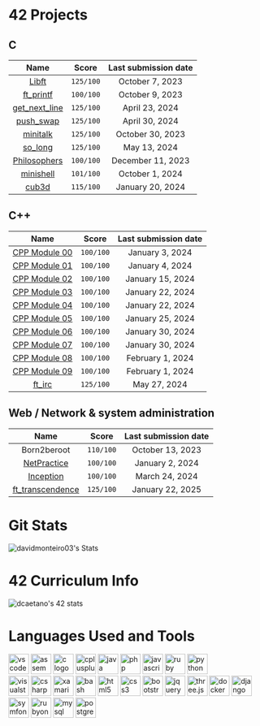 # 42 Projects
## C
| Name | Score | Last submission date |
| :--: | :---: | :------------------: |
| [Libft](https://github.com/davidmonteiro03/42-common-core-libft)                 | `125/100` | October 7, 2023   |
| [ft_printf](https://github.com/davidmonteiro03/42-common-core-ft_printf)         | `100/100` | October 9, 2023   |
| [get_next_line](https://github.com/davidmonteiro03/42-common-core-get_next_line) | `125/100` | April 23, 2024    |
| [push_swap](https://github.com/davidmonteiro03/42-common-core-push_swap)         | `125/100` | April 30, 2024    |
| [minitalk](https://github.com/davidmonteiro03/42-common-core-minitalk)           | `125/100` | October 30, 2023  |
| [so_long](https://github.com/davidmonteiro03/42-common-core-so_long)             | `125/100` | May 13, 2024      |
| [Philosophers](https://github.com/davidmonteiro03/42-common-core-philosophers)   | `100/100` | December 11, 2023 |
| [minishell](https://github.com/davidmonteiro03/42-common-core-minishell)         | `101/100` | October 1, 2024   |
| [cub3d](https://github.com/davidmonteiro03/42-common-core-cub3d)                 | `115/100` | January 20, 2024  |

## C++
| Name | Score | Last submission date |
| :--: | :---: | :------------------: |
| [CPP Module 00](https://github.com/davidmonteiro03/42-common-core-cpp-modules/tree/main/cpp-module-00) | `100/100` | January 3, 2024  |
| [CPP Module 01](https://github.com/davidmonteiro03/42-common-core-cpp-modules/tree/main/cpp-module-01) | `100/100` | January 4, 2024  |
| [CPP Module 02](https://github.com/davidmonteiro03/42-common-core-cpp-modules/tree/main/cpp-module-02) | `100/100` | January 15, 2024 |
| [CPP Module 03](https://github.com/davidmonteiro03/42-common-core-cpp-modules/tree/main/cpp-module-03) | `100/100` | January 22, 2024 |
| [CPP Module 04](https://github.com/davidmonteiro03/42-common-core-cpp-modules/tree/main/cpp-module-04) | `100/100` | January 22, 2024 |
| [CPP Module 05](https://github.com/davidmonteiro03/42-common-core-cpp-modules/tree/main/cpp-module-05) | `100/100` | January 25, 2024 |
| [CPP Module 06](https://github.com/davidmonteiro03/42-common-core-cpp-modules/tree/main/cpp-module-06) | `100/100` | January 30, 2024 |
| [CPP Module 07](https://github.com/davidmonteiro03/42-common-core-cpp-modules/tree/main/cpp-module-07) | `100/100` | January 30, 2024 |
| [CPP Module 08](https://github.com/davidmonteiro03/42-common-core-cpp-modules/tree/main/cpp-module-08) | `100/100` | February 1, 2024 |
| [CPP Module 09](https://github.com/davidmonteiro03/42-common-core-cpp-modules/tree/main/cpp-module-09) | `100/100` | February 1, 2024 |
| [ft_irc](https://github.com/davidmonteiro03/42-common-core-ft_irc) | `125/100` | May 27, 2024 |

## Web / Network & system administration
| Name | Score | Last submission date |
| :--: | :---: | :------------------: |
| Born2beroot                                                                            | `110/100` | October 13, 2023 |
| [NetPractice](https://github.com/davidmonteiro03/42-common-core-netpratice)            | `100/100` | January 2, 2024  |
| [Inception](https://github.com/davidmonteiro03/42-common-core-inception)               | `100/100` | March 24, 2024   |
| [ft_transcendence](https://github.com/davidmonteiro03/42-common-core-ft_transcendence) | `125/100` | January 22, 2025 |

# Git Stats
![davidmonteiro03's Stats](https://github-readme-stats.vercel.app/api?username=davidmonteiro03&theme=dark&show_icons=true&hide_border=false&count_private=false)

# 42 Curriculum Info

![dcaetano's 42 stats](https://badge.mediaplus.ma/binary/dcaetano?1337Badge=off&UM6P=off)

# Languages Used and Tools
<div>
<img src="https://img.shields.io/badge/Visual%20Studio%20Code-007ACC?style=for-the-badge&logo=vscode&logoColor=white" height="40" alt="vscode logo" />
<img src="https://simpleicons.org/icons/assemblyscript.svg" height="40" alt="assembly logo"/>
<img src="https://cdn.jsdelivr.net/gh/devicons/devicon/icons/c/c-original.svg" height="40" alt="c logo"/>
<img src="https://cdn.jsdelivr.net/gh/devicons/devicon/icons/cplusplus/cplusplus-original.svg" height="40" alt="cplusplus logo"/>
<img src="https://cdn.jsdelivr.net/gh/devicons/devicon/icons/java/java-original-wordmark.svg" height="40" alt="java logo"/>
<img src="https://cdn.jsdelivr.net/gh/devicons/devicon/icons/php/php-original.svg" height="40" alt="php logo"/>
<img src="https://cdn.jsdelivr.net/gh/devicons/devicon/icons/javascript/javascript-original.svg" height="40" alt="javascript logo"/>
<img src="https://cdn.jsdelivr.net/gh/devicons/devicon/icons/ruby/ruby-original.svg" height="40" alt="ruby logo"/>
<img src="https://cdn.jsdelivr.net/gh/devicons/devicon/icons/python/python-original-wordmark.svg" height="40" alt="python logo"/>
</div>

<img src="https://img.shields.io/badge/Visual%20Studio-5C2D91?style=for-the-badge" height="40" alt="visualstudio logo"/>
<img src="https://cdn.jsdelivr.net/gh/devicons/devicon/icons/csharp/csharp-original.svg" height="40" alt="csharp logo"/>
<img src="https://cdn.jsdelivr.net/gh/devicons/devicon/icons/xamarin/xamarin-original.svg" height="40" alt="xamarin logo"/>

<img src="https://img.shields.io/badge/Bash-4EAA25?style=for-the-badge&logo=gnubash&logoColor=white" height="40" alt="bash logo"/>

<img src="https://img.shields.io/badge/HTML5-E34F26?style=for-the-badge&logo=html5&logoColor=white" height="40" alt="html5 logo"/>
<img src="https://img.shields.io/badge/CSS3-1572B6?style=for-the-badge&logo=css3&logoColor=white" height="40" alt="css3 logo"/>
<img src="https://img.shields.io/badge/Bootstrap-7952B3?style=for-the-badge&logo=bootstrap&logoColor=white" height="40" alt="bootstrap logo"/>

<img src="https://img.shields.io/badge/jQuery-0769AD?style=for-the-badge&logo=jquery&logoColor=white" height="40" alt="jquery logo"/>
<img src="https://img.shields.io/badge/Three.js-000000?style=for-the-badge&logo=three.js&logoColor=white" height="40" alt="three.js logo"/>

<img src="https://img.shields.io/badge/Docker-2496ED?style=for-the-badge&logo=docker&logoColor=white" height="40" alt="docker logo"/>
<img src="https://img.shields.io/badge/Django-092E20?style=for-the-badge&logo=django&logoColor=white" height="40" alt="django logo"/>
<img src="https://img.shields.io/badge/Symfony-000000?style=for-the-badge&logo=symfony&logoColor=white" height="40" alt="symfony logo"/>
<img src="https://img.shields.io/badge/Ruby%20On%20Rails-D30001?style=for-the-badge&logo=rubyonrails&logoColor=white" height="40" alt="rubyonrails logo"/>

<img src="https://img.shields.io/badge/MySQL-1572B6?style=for-the-badge&logo=mysql&logoColor=white" height="40" alt="mysql logo"/>
<img src="https://img.shields.io/badge/PostgreSQL-4169E1?style=for-the-badge&logo=postgresql&logoColor=white" height="40" alt="postgresql logo"/>
